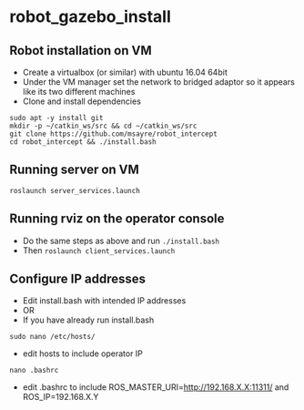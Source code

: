 # robot_gazebo_install

## Robot installation on VM

- Create a virtualbox (or similar) with ubuntu 16.04 64bit
- Under the VM manager set the network to bridged adaptor so it appears like its two different machines
- Clone and install dependencies
```
sudo apt -y install git
mkdir -p ~/catkin_ws/src && cd ~/catkin_ws/src
git clone https://github.com/msayre/robot_intercept
cd robot_intercept && ./install.bash
```

## Running server on VM

```roslaunch server_services.launch```

## Running rviz on the operator console

- Do the same steps as above and run ```./install.bash```
- Then ```roslaunch client_services.launch```

## Configure IP addresses

- Edit install.bash with intended IP addresses
- OR
- If you have already run install.bash

```
sudo nano /etc/hosts/
```
- edit hosts to include operator IP
```
nano .bashrc
```
- edit .bashrc to include ROS_MASTER_URI=http://192.168.X.X:11311/ and ROS_IP=192.168.X.Y
